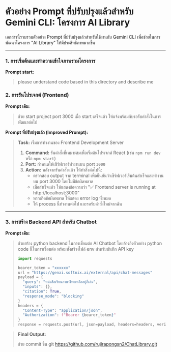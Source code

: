 # ตัวอย่าง Prompt ที่ปรับปรุงแล้วสำหรับ Gemini CLI: โครงการ AI Library

เอกสารนี้รวบรวมตัวอย่าง Prompt ที่ปรับปรุงแล้วสำหรับใช้งานกับ Gemini CLI เพื่อช่วยในการพัฒนาโครงการ "AI Library" ให้มีประสิทธิภาพมากขึ้น

---

### 1. การเริ่มต้นและทำความเข้าใจภาพรวมโครงการ

**Prompt start:**
> please understand code based in this directory and describe me


### 2. การรันโปรเจกต์ (Frontend)

**Prompt เดิม:**
> ช่วย start project port 3000 เมื่อ start เสร็จแล้ว ให้แจ้งพร้อมกับรอรับคำสั่งในการพัฒนาต่อไป

**Prompt ที่ปรับปรุงแล้ว (Improved Prompt):**

> **Task:** เริ่มการทำงานของ Frontend Development Server
>
> 1.  **Command:** รันคำสั่งที่เหมาะสมเพื่อเริ่มต้นโปรเจกต์ React (เช่น `npm run dev` หรือ `npm start`)
> 2.  **Port:** กำหนดให้เซิร์ฟเวอร์ทำงานบน port `3000`
> 3.  **Action:** หลังจากรันคำสั่งแล้ว ให้ทำสิ่งต่อไปนี้:
>     *   ตรวจสอบ output จาก terminal เพื่อยืนยันว่าเซิร์ฟเวอร์เริ่มต้นสำเร็จและทำงานบน port 3000 โดยไม่มีข้อผิดพลาด
>     *   เมื่อสำเร็จแล้ว ให้แสดงข้อความว่า "✅ Frontend server is running at http://localhost:3000"
>     *   หากเกิดข้อผิดพลาด ให้แสดง error log ทั้งหมด
>     *   ให้ process นี้ทำงานต่อไป และรอรับคำสั่งใหม่จากฉัน

---

### 3. การสร้าง Backend API สำหรับ Chatbot

**Prompt เดิม:**
> ช่วยสร้าง python backend ในการเชื่อมต่อ AI Chatbot โดยอ้างอิงตัวอย่าง python code นี้ในการเชื่อมต่อ พร้อมทั้งสร้างไฟล์ env สำหรับบันทึก API key
>
> ```python
> import requests
>
> bearer_token = "xxxxxx"
> url = "https://genai.softnix.ai/external/api/chat-messages"
> payload = {
>   "query": "หนังสือเรียนภาษาไทยเหลืออยู่กี่เล่ม",
>   "inputs": {},
>   "citation": True,
>   "response_mode": "blocking"
> }
> headers = {
>   "Content-Type": "application/json",
>   "Authorization": f"Bearer {bearer_token}"
> }
> response = requests.post(url, json=payload, headers=headers, verify=False)
> ```


> **Final Output:**
>
> ช่วย commit ขึ้น git https://github.com/rujirapongsn2/ChatLibrary.git